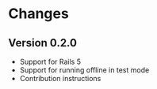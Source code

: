 # Changes

## Version 0.2.0

- Support for Rails 5
- Support for running offline in test mode
- Contribution instructions
